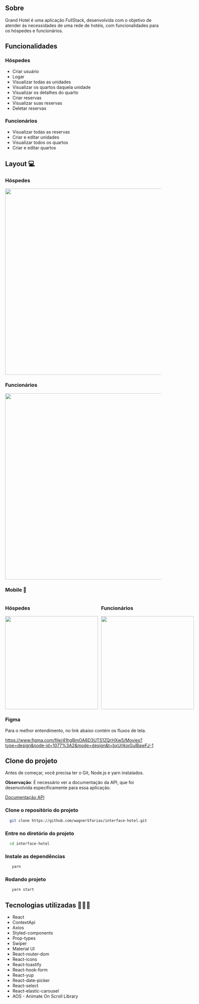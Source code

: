 ## Sobre

Grand Hotel é uma aplicação FullStack, desenvolvida com o objetivo de atender às necessidades de uma rede de hotéis, com funcionalidades para os hóspedes e funcionários.

## Funcionalidades

### Hóspedes

- Criar usuário
- Logar
- Visualizar todas as unidades
- Visualizar os quartos daquela unidade
- Visualizar os detalhes do quarto
- Criar reservas
- Visualizar suas reservas
- Deletar reservas

### Funcionários

- Visualizar todas as reservas
- Criar e editar unidades 
- Visualizar todos os quartos
- Criar e editar quartos

## Layout 💻

### Hóspedes
<img width="600" src="https://github.com/wagnerSfarias/interface-hotel/blob/main/src/assets/imgReadme/desktop.gif?raw=true">

### Funcionários
<img width="600" src="https://github.com/wagnerSfarias/interface-hotel/blob/main/src/assets/imgReadme/admin.gif?raw=true">

### Mobile  📱


<div style="display: flex; gap:10px">

<div>

### Hóspedes
<img width="300" src="https://github.com/wagnerSfarias/interface-hotel/blob/main/src/assets/imgReadme/mobile.gif?raw=true">
</div>

<div>

### Funcionários
<img width="300" src="https://github.com/wagnerSfarias/interface-hotel/blob/main/src/assets/imgReadme/mobile-admin.gif?raw=true">

</div>
</div>

### Figma
Para o melhor entendimento, no link abaixo contém os fluxos de tela.

https://www.figma.com/file/41hgBmOA6D3UTS1ZQrHXw5/Movies?type=design&node-id=1077%3A2&mode=design&t=bxUrlkixGuiBawFJ-1

## Clone do projeto
Antes de começar, você precisa ter o Git, Node.js e yarn instalados.

**Observação**: É necessário ver a documentação da API, que foi desenvolvida especificamente para essa aplicação.

[Documentação API](https://github.com/wagnerSfarias/api-hotel)

### Clone o repositório do projeto
```bash
  git clone https://github.com/wagnerSfarias/interface-hotel.git
```
### Entre no diretório do projeto

```bash
  cd interface-hotel
```

### Instale as dependências

```bash
   yarn 
```

### Rodando projeto

```bash
   yarn start 
```



## Tecnologias utilizadas 👨🏻‍💻
- React
- ContextApi
- Axios
- Styled-components
- Prop-types
- Swiper
- Material UI
- React-router-dom
- React-icons
- React-toastify
- React-hook-form
- React-yup
- React-date-picker
- React-select
- React-elastic-carousel
- AOS - Animate On Scroll Library